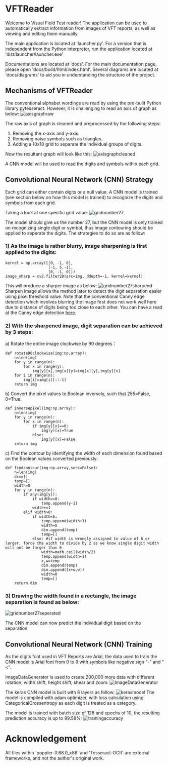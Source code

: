 # VFTReader

Welcome to Visual Field Test reader! The application can be used to automatically extract information from images of VFT reports, as well as viewing
and editing them manually.

The main application is located at 'launcher.py'. For a version that is independent from the Python interpreter, run the application located at 'dist/launcher/launcher.exe'

Documentations are located at 'docs'. For the main documentation page, please open 'docs/build/html/index.html'. Several diagrams are located at 'docs/diagrams' to aid you in
understanding the structure of the project.

<!-- Due to time constraint, and the author's proficiency at the time, the application can only function with a strict format for VFT reports. The folder 'docs/sample images' contains a few '_template.png' files, which shows the locations that the application will look for information. The folder also contains several '_sample.png' files, which are
reports that have been resized to the correct size. The "docs/test data" directory contains test reports that the program was able to perform relatively accurate on. You may preprocess your data such that all information fields in your data are in the same relative location as the fields in the test reports. -->

## Mechanisms of VFTReader
The conventional alphabet wordings are read by using the pre-built Python library pytesseract. However, it is challenging to read an axis of graph as below:
![axisgraphraw]()

The raw axis of graph is cleaned and preprocessed by the following steps:
1) Removing the x-axis and y-axis.
2) Removing noise symbols such as triangles.
3) Adding a 10x10 grid to separate the individual groups of digits.

Now the resultant graph will look like this:
![axisgraphcleaned]()

A CNN model will be used to read the digits and symbols within each grid.

## Convolutional Neural Network (CNN) Strategy
Each grid can either contain digits or a null value. A CNN model is trained (see section below on how this model is trained) to recognize the digits and symbols from each grid.

Taking a look at one specific grid value:
![gridnumber27]()

The model should give us the number 27, but the CNN model is only trained on recognizing single digit or symbol, thus image contouring should be applied to seperate the digits. The strategies to do so are as follow:
### 1) As the image is rather blurry, image sharpening is first applied to the digits:
```
kernel = np.array([[0, -1, 0],
                   [-1, 5,-1],
                   [0, -1, 0]])
image_sharp = cv2.filter2D(src=img, ddepth=-1, kernel=kernel)
```
This will produce a sharper image as below:
![gridnumber27sharpend]()
Sharpen image allows the method later to detect the digit separation easier using pixel threshold value. Note that the conventional Canny edge detection which involves blurring the image first does not work well here due to distance of digits being too close to each other. You can have a read at the Canny edge detection [here](https://www.thepythoncode.com/article/contour-detection-opencv-python).

### 2) With the sharpened image, digit separation can be achieved by 3 steps:
a) Rotate the entire image clockwise by 90 degrees：
```
def rotate90clockwise(img:np.array):
    n=len(img)
    for y in range(n):
        for x in range(y):
            img[y][x],img[x][y]=img[x][y],img[y][x]
    for i in range(n):
        img[i]=img[i][::-1]
    return img
```
b) Convert the pixel values to Boolean inversely, such that 255=False, 0=True:
```
def inversepixel(img:np.array):
    n=len(img)
    for y in range(n):
        for x in range(n):
            if img[y][x]==0:
                img[y][x]=True
            else:
                img[y][x]=False
    return img
```
c) Find the contour by identifying the width of each dimension found based on the Boolean values converted previously:
```
def findcontour(img:np.array,sens=False):
    n=len(img)
    dim=[]
    temp=[]
    width=0
    for y in range(n):
        if any(img[y]):
            if width==0:
                temp.append(y-1)
            width+=1
        elif width>0:
            if width<6:
                temp.append(width+1)
                width=0
                dim.append(temp)
                temp=[]
            else: #if width is wrongly assigned to value of 6 or larger, force the width to divide by 2 as we know single digit width will not be larger than 6
                width=math.ceil(width/2)
                temp.append(width+1)
                x,w=temp
                dim.append(temp)
                dim.append([x+w,w])
                width=0
                temp=[]
    return dim
```
### 3) Drawing the width found in a rectangle, the image separation is found as below:
![gridnumber27seperated]()

The CNN model can now predict the individual digit based on the separation.

## Convolutional Neural Network (CNN) Training
As the digits font used in VFT Reports are Arial, the data used to train the CNN model is Arial font from 0 to 9 with symbols like negative sign "-" and "<".

ImageDataGenerator is used to create 200,000 more data with different rotation, width shift, height shift, shear and zoom:
![ImageDataGenerator]()

The keras CNN model is built with 8 layers as follow:
![kerasmodel]()
The model is compiled with adam optimizer, with loss calculation using CategoricalCrossentropy as each digit is treated as a category.

The model is trained with batch size of 128 and epochs of 10, the resulting prediction accuracy is up to 99.58%:
![trainingaccuracy]()

# Acknowledgement

All files within 'poppler-0.68.0_x86' and 'Tesseract-OCR' are external frameworks, and not the author's original work.
